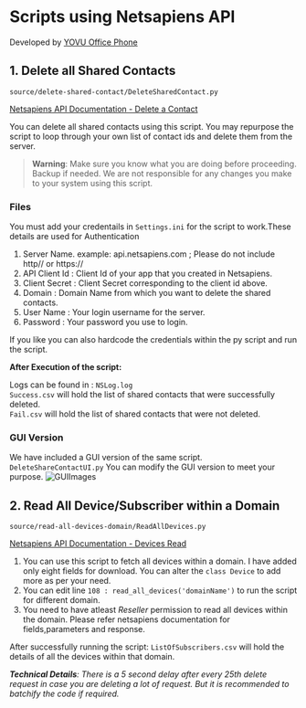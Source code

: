 # Scripts using Netsapiens API
Developed by [YOVU Office Phone](https://yovu.ca)
## 1. Delete all Shared Contacts
```source/delete-shared-contact/DeleteSharedContact.py```


[Netsapiens API Documentation - Delete a Contact](https://api.netsapiens.com/ns-api/webroot/apidoc/#api-Contact-Delete)

You can delete all shared contacts using this script. You may repurpose the script to loop through your own list of contact ids and delete them from the server.

>__Warning__: 
Make sure you know what you are doing before proceeding. Backup if needed. We are not responsible for any changes you make to your system using this script.
### __Files__
You must add your credentails in ```Settings.ini``` for the script to work.These details are used for Authentication
1. Server Name. example: api.netsapiens.com ; Please do not include http// or https://
1. API Client Id : Client Id of your app that you created in Netsapiens.
1. Client Secret : Client Secret corresponding to the client id above.
1. Domain : Domain Name from which you want to delete the shared contacts.
1. User Name : Your login username for the server.
1. Password :  Your password you use to login.

If you like you can also hardcode the credentials within the py script and run the script.

__After Execution of the script:__ 

Logs can be found in : ```NSLog.log```  
```Success.csv``` will hold the list of shared contacts that were successfully deleted.  
```Fail.csv``` will hold the list of shared contacts that were not deleted.
### GUI Version

We have included a GUI version of the same script. ```DeleteShareContactUI.py```
You can modify the GUI version to meet your purpose. 
![GUIImages](./source/YOVUDeleteSharedContact.png)

## 2. Read All Device/Subscriber within a Domain
```source/read-all-devices-domain/ReadAllDevices.py```


[Netsapiens API Documentation - Devices Read](https://api.netsapiens.com/ns-api/webroot/apidoc/#api-Device-Read)
1. You can use this script to fetch all devices within a domain. I have added only eight fields for download. You can alter the ```class Device``` to add more as per your need.
1. You can edit line ```108 : read_all_devices('domainName')``` to run the script for different domain.
1. You need to have atleast *Reseller* permission to read all devices within the domain. Please refer netsapiens documentation for fields,parameters and response.


After successfully running the script:
```ListOfSubscribers.csv``` will hold the details of all the devices within that domain.



*__Technical Details__:
There is a 5 second delay after every 25th delete request in case you are deleting a lot of request. But it is recommended to batchify the code if required.* 



